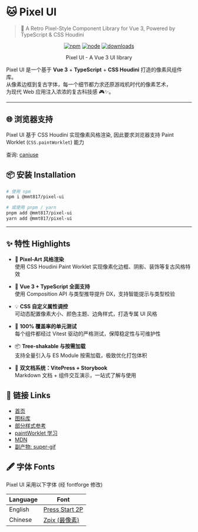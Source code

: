 # 🐱 Pixel UI

> 🧱 A Retro Pixel-Style Component Library for Vue 3, Powered by TypeScript & CSS Houdini

<div align="center">

[![npm](https://img.shields.io/npm/v/@mmt817/pixel-ui)](https://www.npmjs.com/package/@mmt817/pixel-ui)
[![node](https://img.shields.io/badge/node-%20%3E%3D%2018-47c219)](https://github.com/maomentai817/pixel-ui)
[![downloads](https://img.shields.io/npm/dw/@mmt817/pixel-ui)](https://www.npmcharts.com/compare/@mmt817/pixel-ui)

</div>

<p align="center">Pixel UI - A Vue 3 UI library</p>

Pixel UI 是一个基于 **Vue 3** + **TypeScript** + **CSS Houdini** 打造的像素风组件库。  
从像素边框到复古字体，每一个细节都力求还原游戏机时代的像素艺术，  
为现代 Web 应用注入浓浓的复古科技感 🎮✨。

---
## 🌐 浏览器支持

Pixel UI 基于 CSS Houdini 实现像素风格渲染, 因此要求浏览器支持 Paint Worklet (`CSS.paintWorklet`) 能力

查询: [caniuse](https://caniuse.com/?search=paint)

## 📦 安装 Installation

```bash
# 使用 npm
npm i @mmt817/pixel-ui

# 或使用 pnpm / yarn
pnpm add @mmt817/pixel-ui
yarn add @mmt817/pixel-ui
```
---

## ✨ 特性 Highlights

- 🎨 **Pixel-Art 风格渲染**  
  使用 CSS Houdini Paint Worklet 实现像素化边框、阴影、装饰等复古风格特效

- 🧩 **Vue 3 + TypeScript 全面支持**  
  使用 Composition API 与类型推导提升 DX，支持智能提示与类型校验

- 💡 **CSS 自定义属性调控**  
  可动态配置像素大小、颜色主题、边角样式，打造专属 UI 风格

- 🧪 **100% 覆盖率的单元测试**  
  每个组件都经过 Vitest 驱动的严格测试，保障稳定性与可维护性

- 📦 **Tree-shakable 与按需加载**  
  支持全量引入与 ES Module 按需加载，极致优化打包体积

- 📖 **双文档系统：VitePress + Storybook**  
  Markdown 文档 + 组件交互演示，一站式了解与使用

## 🔗 链接 Links

- [首页](https://maomentai817.github.io/pixel-ui/)
- [图标库](https://pixeliconlibrary.com/)
- [部分样式参考](https://nostalgic-css.github.io/NES.css/#)
- [paintWorklet 学习](https://jerosoler.github.io/css-houdini-pixel-box/)
- [MDN](https://developer.mozilla.org/zh-CN/docs/Web/API/CSS/paintWorklet_static)
- [副产物: super-gif](https://github.com/maomentai817/super-gif)

## 🖋️ 字体 Fonts

Pixel UI 采用以下字体 (经 fontforge 修改)

| Language  | Font                                                               |
| --------- | ------------------------------------------------------------------ |
| English   | [Press Start 2P](https://fonts.google.com/specimen/Press+Start+2P)   |
| Chinese   | [Zpix (最像素)](https://github.com/SolidZORO/zpix-pixel-font)      |